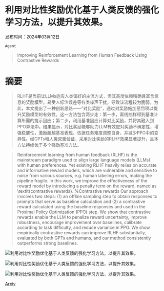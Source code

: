 # 利用对比性奖励优化基于人类反馈的强化学习方法，以提升其效果。

发布时间：2024年03月12日

`Agent`

> Improving Reinforcement Learning from Human Feedback Using Contrastive Rewards

# 摘要

> RLHF是当前让LLMs适应人类偏好的主流方式，但其高度依赖精确且富含信息的奖励模型，易受人标注误差等各类噪声干扰，导致该流程较为脆弱。为此，本文提出了一种创新思路——“对比奖励”，通过对奖励施加惩罚项以提升奖励模型的有效性。这一方法包含两步走：第一步，离线抽样得到基准计算所需的提示回应；第二步，利用基准回应计算对比奖励，并将其融入到PPO算法中。结果显示，对比奖励能够助力LLM有效应对奖励不确定性，增强稳健性，激励超越基准表现，依据任务难度调整自身，并减少PPO中的变异性。经GPTs和人类双重验证，采用对比奖励的RLHF效果显著提升，且本方法持续优于多个强劲基准方法。

> Reinforcement learning from human feedback (RLHF) is the mainstream paradigm used to align large language models (LLMs) with human preferences. Yet existing RLHF heavily relies on accurate and informative reward models, which are vulnerable and sensitive to noise from various sources, e.g. human labeling errors, making the pipeline fragile. In this work, we improve the effectiveness of the reward model by introducing a penalty term on the reward, named as \textit{contrastive rewards}. %Contrastive rewards Our approach involves two steps: (1) an offline sampling step to obtain responses to prompts that serve as baseline calculation and (2) a contrastive reward calculated using the baseline responses and used in the Proximal Policy Optimization (PPO) step. We show that contrastive rewards enable the LLM to penalize reward uncertainty, improve robustness, encourage improvement over baselines, calibrate according to task difficulty, and reduce variance in PPO. We show empirically contrastive rewards can improve RLHF substantially, evaluated by both GPTs and humans, and our method consistently outperforms strong baselines.

![利用对比性奖励优化基于人类反馈的强化学习方法，以提升其效果。](../../../paper_images/2403.07708/x1.png)

![利用对比性奖励优化基于人类反馈的强化学习方法，以提升其效果。](../../../paper_images/2403.07708/reward_diff_distribution.png)

![利用对比性奖励优化基于人类反馈的强化学习方法，以提升其效果。](../../../paper_images/2403.07708/x2.png)

[Arxiv](https://arxiv.org/abs/2403.07708)